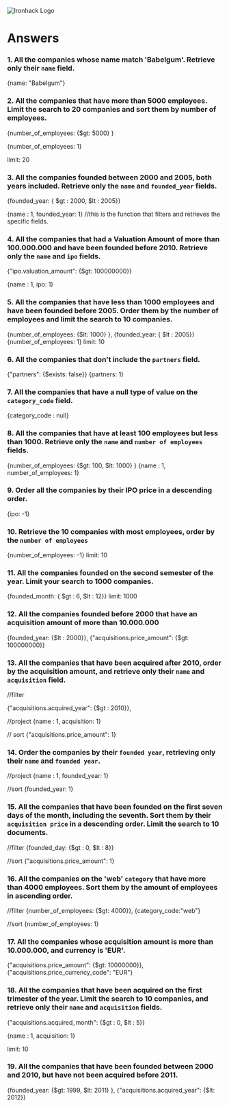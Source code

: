 ![Ironhack Logo](https://i.imgur.com/1QgrNNw.png)

# Answers

### 1. All the companies whose name match 'Babelgum'. Retrieve only their `name` field.

{name: "Babelgum"}

### 2. All the companies that have more than 5000 employees. Limit the search to 20 companies and sort them by **number of employees**.

<!-- Filter ---> 
{number_of_employees: {$gt: 5000} }

<!-- project ---> 
{number_of_employees: 1}

<!-- limit ---> 
limit: 20

### 3. All the companies founded between 2000 and 2005, both years included. Retrieve only the `name` and `founded_year` fields.

<!-- Filter ---> 
{founded_year: { $gt :  2000, $lt : 2005}}

<!-- project ---> 
{name : 1, founded_year: 1}
//this is the function that filters and retrieves the specific fields.

### 4. All the companies that had a Valuation Amount of more than 100.000.000 and have been founded before 2010. Retrieve only the `name` and `ipo` fields.

<!-- filter ---> 
{"ipo.valuation_amount": {$gt: 100000000}}

<!-- project ---> 
{name : 1, ipo: 1}

### 5. All the companies that have less than 1000 employees and have been founded before 2005. Order them by the number of employees and limit the search to 10 companies.

<!-- filter ---> 
{number_of_employees: {$lt: 1000} }, {founded_year: { $lt : 2005}}
{number_of_employees: 1}
limit: 10

### 6. All the companies that don't include the `partners` field.

{"partners": {$exists: false}}
{partners: 1}

### 7. All the companies that have a null type of value on the `category_code` field.

{category_code : null}

### 8. All the companies that have at least 100 employees but less than 1000. Retrieve only the `name` and `number of employees` fields.

{number_of_employees: {$gt: 100, $lt: 1000} }
{name : 1, number_of_employees: 1}

### 9. Order all the companies by their IPO price in a descending order.

{ipo: -1}

### 10. Retrieve the 10 companies with most employees, order by the `number of employees`

{number_of_employees: -1}
limit: 10

### 11. All the companies founded on the second semester of the year. Limit your search to 1000 companies.

{founded_month: { $gt :  6, $lt : 12}}
limit: 1000

### 12. All the companies founded before 2000 that have an acquisition amount of more than 10.000.000

{founded_year: {$lt : 2000}}, {"acquisitions.price_amount": {$gt: 100000000}}


### 13. All the companies that have been acquired after 2010, order by the acquisition amount, and retrieve only their `name` and `acquisition` field.

//filter

{"acquisitions.acquired_year": {$gt : 2010}}, 


//project
{name : 1, acquisition: 1}

// sort
{"acquisitions.price_amount": 1}


### 14. Order the companies by their `founded year`, retrieving only their `name` and `founded year`.

//project
{name : 1, founded_year: 1}

//sort
{founded_year: 1}


### 15. All the companies that have been founded on the first seven days of the month, including the seventh. Sort them by their `acquisition price` in a descending order. Limit the search to 10 documents.

//filter
{founded_day: {$gt : 0, $lt : 8}} 

//sort
{"acquisitions.price_amount": 1}
<!-- Your Code Goes Here -->

### 16. All the companies on the 'web' `category` that have more than 4000 employees. Sort them by the amount of employees in ascending order.

<!-- Your Code Goes Here -->
//filter 
{number_of_employees: {$gt: 4000}}, {category_code:"web"}

//sort
{number_of_employees: 1}


### 17. All the companies whose acquisition amount is more than 10.000.000, and currency is 'EUR'.

{"acquisitions.price_amount": {$gt: 10000000}}, {"acquisitions.price_currency_code": "EUR"}



### 18. All the companies that have been acquired on the first trimester of the year. Limit the search to 10 companies, and retrieve only their `name` and `acquisition` fields.

<!-- Filter ---> 

{"acquisitions.acquired_month": {$gt : 0, $lt : 5}} 

<!-- Filter ---> 
{name : 1, acquisition: 1}

<!-- Limit ---> 
limit: 10

### 19. All the companies that have been founded between 2000 and 2010, but have not been acquired before 2011.

{founded_year: {$gt: 1999, $lt: 2011} }, {"acquisitions.acquired_year": {$lt: 2012}}

